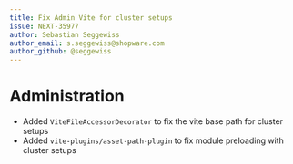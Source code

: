 ```yaml
---
title: Fix Admin Vite for cluster setups
issue: NEXT-35977
author: Sebastian Seggewiss
author_email: s.seggewiss@shopware.com
author_github: @seggewiss
---
```

# Administration
* Added `ViteFileAccessorDecorator` to fix the vite base path for cluster setups
* Added `vite-plugins/asset-path-plugin` to fix module preloading with cluster setups
